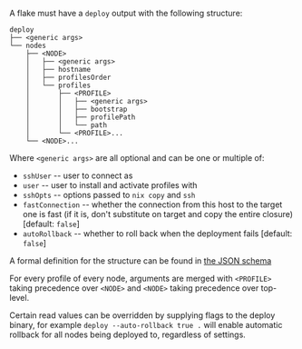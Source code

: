 A flake must have a `deploy` output with the following structure:

```
deploy
├── <generic args>
└── nodes
    ├── <NODE>
    │   ├── <generic args>
    │   ├── hostname
    │   ├── profilesOrder
    │   └── profiles
    │       ├── <PROFILE>
    │       │   ├── <generic args>
    │       │   ├── bootstrap
    │       │   ├── profilePath
    │       │   └── path
    │       └── <PROFILE>...
    └── <NODE>...
```

Where `<generic args>` are all optional and can be one or multiple of:

- `sshUser` -- user to connect as
- `user` -- user to install and activate profiles with
- `sshOpts` -- options passed to `nix copy` and `ssh`
- `fastConnection` -- whether the connection from this host to the target one is fast (if it is, don't substitute on target and copy the entire closure) [default: `false`]
- `autoRollback` -- whether to roll back when the deployment fails [default: `false`]

A formal definition for the structure can be found in [the JSON schema](./deploy.json)

For every profile of every node, arguments are merged with `<PROFILE>` taking precedence over `<NODE>` and `<NODE>` taking precedence over top-level.

Certain read values can be overridden by supplying flags to the deploy binary, for example `deploy --auto-rollback true .` will enable automatic rollback for all nodes being deployed to, regardless of settings.